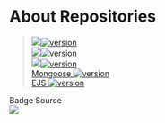 # About Repositories
> [<img src="https://img.shields.io/badge/Express%20js-000000?style=for-the-badge&logo=express&logoColor=white" />![version](https://img.shields.io/badge/version-4.18.2-blue)](https://expressjs.com/en/starter/installing.html) <br/>
> [<img src="https://img.shields.io/badge/JWT-000000?style=for-the-badge&logo=JSON%20web%20tokens&logoColor=white" />![version](https://img.shields.io/badge/version-9.0.2-blue)](https://www.npmjs.com/package/jsonwebtoken/v/9.0.2) <br/>
> [<img src="https://img.shields.io/badge/MongoDB-4EA94B?style=for-the-badge&logo=mongodb&logoColor=white" />![version](https://img.shields.io/badge/version-5.6.9-blue)](https://www.mongodb.com/try/download/community) <br/>
> [Mongoose ![version](https://img.shields.io/badge/version-4.4.24-blue)](https://mongoosejs.com/docs/5.x/docs/guide.html) <br/>
> [EJS ![version](https://img.shields.io/badge/version-3.1.9-blue)](https://github.com/mde/ejs/wiki/Using-EJS-with-Express) <br/>

Badge Source <br/>
[<img src="https://img.shields.io/badge/GitHub%20Pages-222222?style=for-the-badge&logo=GitHub%20Pages&logoColor=white" />](https://github.com/alexandresanlim/Badges4-README.md-Profile/)
